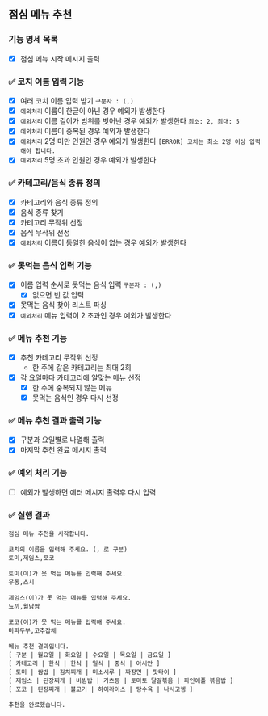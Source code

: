 ## 점심 메뉴 추천

### 기능 명세 목록

- [x] 점심 메뉴 시작 메시지 출력

### ✅ 코치 이름 입력 기능
- [x] 여러 코치 이름 입력 받기 `구분자 : (,)`
- [x] `예외처리` 이름이 한글이 아닌 경우 예외가 발생한다
- [x] `예외처리` 이름 길이가 범위를 벗어난 경우 예외가 발생한다 `최소: 2, 최대: 5`
- [x] `예외처리` 이름이 중복된 경우 예외가 발생한다
- [x] `예외처리` 2명 미만 인원인 경우 예외가 발생한다 `[ERROR] 코치는 최소 2명 이상 입력해야 합니다.`
- [x] `예외처리` 5명 초과 인원인 경우 예외가 발생한다

### ✅ 카테고리/음식 종류 정의
- [x] 카테고리와 음식 종류 정의
- [x] 음식 종류 찾기
- [x] 카테고리 무작위 선정
- [x] 음식 무작위 선정
- [x] `예외처리` 이름이 동일한 음식이 없는 경우 예외가 발생한다

### ✅ 못먹는 음식 입력 기능
- [x] 이름 입력 순서로 못먹는 음식 입력 `구분자 : (,)`
    - [x] 없으면 빈 값 입력
- [x] 못먹는 음식 찾아 리스트 파싱
- [x] `예외처리` 메뉴 입력이 2 초과인 경우 예외가 발생한다

### ✅ 메뉴 추천 기능
- [x] 추천 카테고리 무작위 선정
    - 한 주에 같은 카테고리는 최대 2회
- [x] 각 요일마다 카테고리에 알맞는 메뉴 선정
    - [x] 한 주에 중복되지 않는 메뉴
    - [x] 못먹는 음식인 경우 다시 선정

### ✅ 메뉴 추천 결과 출력 기능
- [x] 구분과 요일별로 나열해 출력
- [x] 마지막 추천 완료 메시지 출력

### ✅ 예외 처리 기능
- [ ] 예외가 발생하면 에러 메시지 출력후 다시 입력

### ✅ 실행 결과
```
점심 메뉴 추천을 시작합니다.

코치의 이름을 입력해 주세요. (, 로 구분)
토미,제임스,포코

토미(이)가 못 먹는 메뉴를 입력해 주세요.
우동,스시

제임스(이)가 못 먹는 메뉴를 입력해 주세요.
뇨끼,월남쌈

포코(이)가 못 먹는 메뉴를 입력해 주세요.
마파두부,고추잡채

메뉴 추천 결과입니다.
[ 구분 | 월요일 | 화요일 | 수요일 | 목요일 | 금요일 ]
[ 카테고리 | 한식 | 한식 | 일식 | 중식 | 아시안 ]
[ 토미 | 쌈밥 | 김치찌개 | 미소시루 | 짜장면 | 팟타이 ]
[ 제임스 | 된장찌개 | 비빔밥 | 가츠동 | 토마토 달걀볶음 | 파인애플 볶음밥 ]
[ 포코 | 된장찌개 | 불고기 | 하이라이스 | 탕수육 | 나시고렝 ]

추천을 완료했습니다.
```